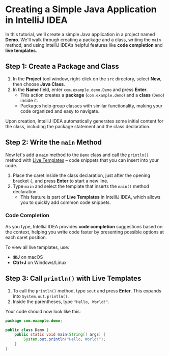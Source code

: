 # Creating a Simple Java Application in IntelliJ IDEA

In this tutorial, we'll create a simple Java application in a project named **Demo**. We'll walk through creating a
package and a class, writing the `main` method, and using IntelliJ IDEA’s helpful features like **code completion** and
**live templates**.

## Step 1: Create a Package and Class

1. In the **Project** tool window, right-click on the `src` directory, select **New**, then choose **Java Class**.
2. In the **Name** field, enter `com.example.demo.Demo` and press **Enter**.
    - This action creates a **package** (`com.example.demo`) and a **class** (`Demo`) inside it.
    - Packages help group classes with similar functionality, making your code organized and easy to navigate.

Upon creation, IntelliJ IDEA automatically generates some initial content for the class, including the package statement
and the class declaration.

## Step 2: Write the `main` Method

Now let's add a `main` method to the `Demo` class and call the `println()` method
with [Live Templates](https://www.jetbrains.com/help/idea/using-live-templates.html#write-code) – code snippets that you
can insert into your code.

1. Place the caret inside the class declaration, just after the opening bracket `{`, and press **Enter** to start a new
   line.
2. Type `main` and select the template that inserts the `main()` method declaration.
    - This feature is part of **Live Templates** in IntelliJ IDEA, which allows you to quickly add common code snippets.

### Code Completion

As you type, IntelliJ IDEA provides **code completion** suggestions based on the context, helping you write code faster
by presenting possible options at each caret position.

To view all live templates, use:

- **⌘J** on macOS
- **Ctrl+J** on Windows/Linux

## Step 3: Call `println()` with Live Templates

1. To call the `println()` method, type `sout` and press **Enter**. This expands into `System.out.println()`.
2. Inside the parentheses, type `"Hello, World!"`.

Your code should now look like this:

```java
package com.example.demo;

public class Demo {
    public static void main(String[] args) {
        System.out.println("Hello, World!");
    }
}
```